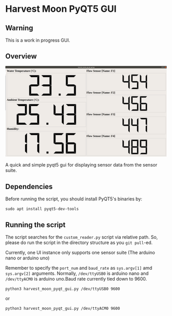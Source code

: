 # Harvest Moon PyQT5 GUI
## Warning
This is a work in progress GUI.

## Overview

![Alt text](documentation/screenshot.png?raw=true "Screenshot")

A quick and simple pyqt5 gui for displaying sensor data from the sensor suite.

## Dependencies
Before running the script, you should install PyQT5's binaries by:

```
sudo apt install pyqt5-dev-tools
```

## Running the script

The script searches for the `custom_reader.py` script via relative path. So, please do run the script in the directory structure as you `git pull`-ed.

Currently, one UI instance only supports one sensor suite (The arduino nano or arduino uno)

Remember to specify the `port_num` and `baud_rate` as `sys.argv[1]` amd `sys.argv[2]` arguments. Normally, `/dev/ttyUSB0` is arduino nano and `/dev/ttyACM0` is arduino uno.Baud rate currently tied down to 9600.

```
python3 harvest_moon_pyqt_gui.py /dev/ttyUSB0 9600
```
or
```
python3 harvest_moon_pyqt_gui.py /dev/ttyACM0 9600
```
